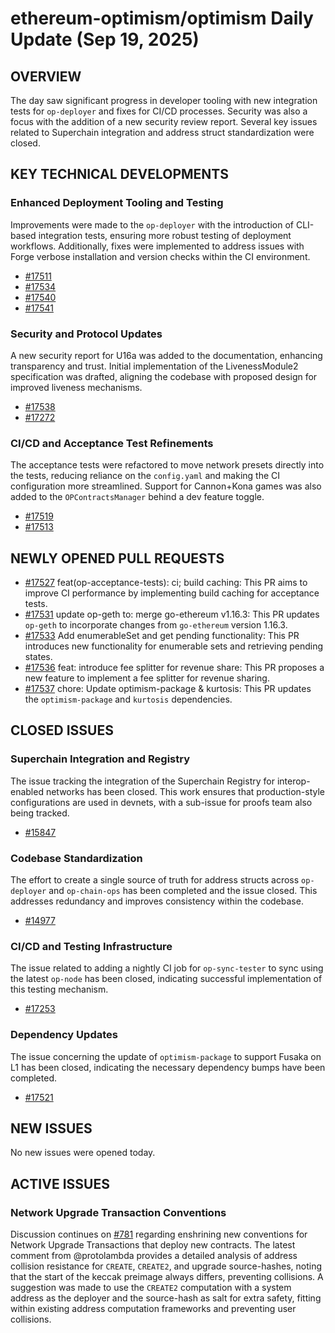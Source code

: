 # ethereum-optimism/optimism Daily Update (Sep 19, 2025)
## OVERVIEW 
The day saw significant progress in developer tooling with new integration tests for `op-deployer` and fixes for CI/CD processes. Security was also a focus with the addition of a new security review report. Several key issues related to Superchain integration and address struct standardization were closed.

## KEY TECHNICAL DEVELOPMENTS

### Enhanced Deployment Tooling and Testing
Improvements were made to the `op-deployer` with the introduction of CLI-based integration tests, ensuring more robust testing of deployment workflows. Additionally, fixes were implemented to address issues with Forge verbose installation and version checks within the CI environment.
- [#17511](https://github.com/ethereum-optimism/optimism/pull/17511)
- [#17534](https://github.com/ethereum-optimism/optimism/pull/17534)
- [#17540](https://github.com/ethereum-optimism/optimism/pull/17540)
- [#17541](https://github.com/ethereum-optimism/optimism/pull/17541)

### Security and Protocol Updates
A new security report for U16a was added to the documentation, enhancing transparency and trust. Initial implementation of the LivenessModule2 specification was drafted, aligning the codebase with proposed design for improved liveness mechanisms.
- [#17538](https://github.com/ethereum-optimism/optimism/pull/17538)
- [#17272](https://github.com/ethereum-optimism/optimism/pull/17272)

### CI/CD and Acceptance Test Refinements
The acceptance tests were refactored to move network presets directly into the tests, reducing reliance on the `config.yaml` and making the CI configuration more streamlined. Support for Cannon+Kona games was also added to the `OPContractsManager` behind a dev feature toggle.
- [#17519](https://github.com/ethereum-optimism/optimism/pull/17519)
- [#17513](https://github.com/ethereum-optimism/optimism/pull/17513)

## NEWLY OPENED PULL REQUESTS
- [#17527](https://github.com/ethereum-optimism/optimism/pull/17527) feat(op-acceptance-tests): ci; build caching: This PR aims to improve CI performance by implementing build caching for acceptance tests.
- [#17531](https://github.com/ethereum-optimism/optimism/pull/17531) update op-geth to: merge go-ethereum v1.16.3: This PR updates `op-geth` to incorporate changes from `go-ethereum` version 1.16.3.
- [#17533](https://github.com/ethereum-optimism/optimism/pull/17533) Add enumerableSet and get pending functionality: This PR introduces new functionality for enumerable sets and retrieving pending states.
- [#17536](https://github.com/ethereum-optimism/optimism/pull/17536) feat: introduce fee splitter for revenue share: This PR proposes a new feature to implement a fee splitter for revenue sharing.
- [#17537](https://github.com/ethereum-optimism/optimism/pull/17537) chore: Update optimism-package & kurtosis: This PR updates the `optimism-package` and `kurtosis` dependencies.

## CLOSED ISSUES

### Superchain Integration and Registry
The issue tracking the integration of the Superchain Registry for interop-enabled networks has been closed. This work ensures that production-style configurations are used in devnets, with a sub-issue for proofs team also being tracked.
- [#15847](https://github.com/ethereum-optimism/optimism/issues/15847)

### Codebase Standardization
The effort to create a single source of truth for address structs across `op-deployer` and `op-chain-ops` has been completed and the issue closed. This addresses redundancy and improves consistency within the codebase.
- [#14977](https://github.com/ethereum-optimism/optimism/issues/14977)

### CI/CD and Testing Infrastructure
The issue related to adding a nightly CI job for `op-sync-tester` to sync using the latest `op-node` has been closed, indicating successful implementation of this testing mechanism.
- [#17253](https://github.com/ethereum-optimism/optimism/issues/17253)

### Dependency Updates
The issue concerning the update of `optimism-package` to support Fusaka on L1 has been closed, indicating the necessary dependency bumps have been completed.
- [#17521](https://github.com/ethereum-optimism/optimism/issues/17521)

## NEW ISSUES
No new issues were opened today.

## ACTIVE ISSUES

### Network Upgrade Transaction Conventions
Discussion continues on [#781](https://github.com/ethereum-optimism/optimism/issues/781) regarding enshrining new conventions for Network Upgrade Transactions that deploy new contracts. The latest comment from @protolambda provides a detailed analysis of address collision resistance for `CREATE`, `CREATE2`, and upgrade source-hashes, noting that the start of the keccak preimage always differs, preventing collisions. A suggestion was made to use the `CREATE2` computation with a system address as the deployer and the source-hash as salt for extra safety, fitting within existing address computation frameworks and preventing user collisions.